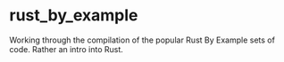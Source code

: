 # rust_by_example
Working through the compilation of the popular Rust By Example sets of code. Rather an intro into Rust.
